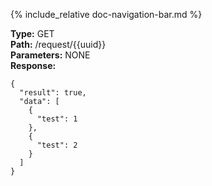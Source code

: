{% include_relative doc-navigation-bar.md %}

**Type:** GET<br>
**Path:** /request/\{\{uuid\}\}<br>
**Parameters:** NONE<br>
**Response:**<br>

```shell
{
  "result": true,
  "data": [
    {
      "test": 1
    },
    {
      "test": 2
    }
  ]
}
```
